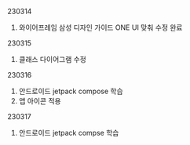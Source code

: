 230314
1. 와이어프레임 삼성 디자인 가이드 ONE UI 맞춰 수정 완료

230315
1. 클래스 다이어그램 수정

230316
1. 안드로이드 jetpack compose 학습
2. 앱 아이콘 적용

230317
1. 안드로이드 jetpack compse 학습